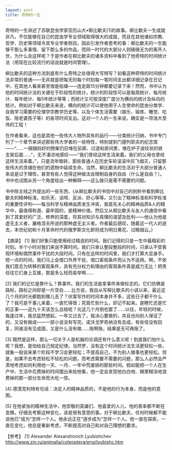 ```yaml
---
layout: post
title: 奇特的一生
---
```

奇特的一生讲述了苏联昆虫学家亚历山大•柳比歇夫[1]的故事。柳比歇夫一生成就非凡，不仅能够在自己的昆虫学专业领域取得很大的成就，而且在其他诸如宗教、哲学、历史等领域令其专业学者侧目。因此引发作者思考的事：柳比歇夫的一生能够干那么多事情、留下那么多的作品，而同一时代的大部分人则碌碌无为的离开人世，为什么会这样呢？于是作者在柳比歇夫的诸多资料中看到了他奇特的时间统计法（用现在比较流行的话说就是时间管理）。

柳比歇夫的这种方法到底有什么奇特之处值得大写特写？初看这种奇特的时间统计法非常的普通——无非就是把每天的每个时刻每一笔时间支出都详细记录在日记中，在其他人看来甚至很是枯燥——连走路15分钟都要记录下来！然而，书中认为他的时间统计法的关键在于阶段性的统计。统计的阶段性可以是每周统计、每月统计、每年统计、每5年统计等等；而统计又可按深度广度分为横向的统计及纵向的统计。例如对于柳比歇夫来说，横向的统计可以使他用于人生使命的昆虫分类学、自我学习需要的伦理学宗教学历史等、以及个体生活需要（娱乐、锻炼、睡觉、吃饭、陪老婆孩子等）的各项时间支出。这对一个人的一生来说，确实是一项浩大至伟的工程！

在作者看来，这也是其他一些伟大人物所具有的品行——分类统计归纳，书中专门列了一个章节来讲述那些伟大学者的一些特性，特别提到门捷列耶夫的纪念馆——“……一捆捆妈好的劈柴仍旧堆在前廓、过道和房间里，堆在炉子波纹状的铁支架后面……”，无不凄凉地感叹——“我们曾经这样生活来着。我们的父母也曾经这样生活来着。”，只是流年暗转，那些普通人在历史车轮滚滚中灰飞烟灭，只留那些伟大的灵魂在他们的遗物中延续生命。当然，柳比歇夫的生活对于大部分普通人来说是过于理性，甚至有些人觉得这种做法会限制自身的自由（什么是自由？）。书中也试图从另一个角度给出一种解释——这么做只是需不需要的问题。

书中除主线之外提出的一些东西，{从柳比歇夫的书信中对自己的剖析中看到柳比歇夫的精神标准，如乐天、话唠、反派、好心等等。又引出了精神标准和科学标准的重要性评判——每当科学与精神品质发生冲突，我首先关心的精神品质&amp;人的精华中，最值得称道、最牢固的，是精神价值。然后又从柳比歇夫与友人的通信中看到了其爱好的广泛、修养的深度，将其对知识与真理的渴望及批判——他认为他是虚无主义者，屠格涅夫所说的那种虚无主义者。作者最后感叹，随着这一代人的逝去，本世纪初和十月革命时代的俄罗斯文化即将成为明日黄花、过眼烟云。}

【摘录】
[1] 我们好象只能使用经过精选的时间。我们记得的只是一生中最精彩的时刻。半个小时对我们来说不算时间。我们只承认整段整段的时间，只承认不受客观环境和偶然事件干扰的大段时间。只有在这样的时间里，我们才打算大显身手。短一点的时间，我们马上会借口外界干扰、借口客观条件而认为不适用。啊，不依我们意志为转移的客观条件，具有充分权力和理由的客观条件真是威力无比！把责任往它们身上互推，那是多么轻而易举啊……

[2] 我们的记忆是靠什么？靠事件。我们的生活是拿事件来做标志的。它们仿佛是路标，路标之间却是一片空白……比方说，我自从写柳比歇夫的小说以来，最近这几个月的时光都跑到哪儿去了？伏案写作的时间本身并不多，这些日子都干什么了？我可是干事儿来着，一直忙得很；究竟忙些什么，却记不起来。是瞎忙还是忙的正事——这九十天该怎么总结呢？光这几个月倒也罢了……以往，年轻的时候，每逢过年，我总猛然想起，一年又过去了，我决心要做的，并且也向别人保证了的，又没有做成——一部小说没有写完，诺沃戈罗奇纳没有去成，有些信没有回复，同谁没有见成面，又是什么没有做……拖啊拖，结果是无可再拖了。

[3] 既然是这样，那么一切关于人是机器的论调还有什么意义呢！到底我们怕什么呢？我想，是怕给自己规定纪律。当然罗，没有这个时间统计法生活更轻松一些，就象一般说来某个阶段不学习会更轻松；不提高自己，不为别人做事也更轻松。但是，如果不去考虑轻松不轻松的问题，而考虑需要不需要的问题，那么人必然会严肃地考虑如何利用他一天、一月、一年中荒废排的那些时间。假如能把一个人在生产中、生活中花费掉的时间摆出来给他看，他一定会发现他白白地、糊里糊涂地浪费掉的那一部分生命而大吃一惊。

[4] 德漠克利特有句话：决定人的精神品质的，不是他的行为本身，而是他的意图。

[5] 在他紧张的精神生活中，他崇敬的英雄们、他喜爱的人儿、他的表率都不断在变换。仔细去考察这种变化，该是很有意思的事。对于柳比歇夫，任何时候都不能说他已“成为”怎样一个人。他永远正在“逐步成为”怎样一个人。他一直在探索，一直在变化，他总是重新考虑，不断提高对自己和对自己理想的要求。

【参考】
[1] Alexander Alexandrovich Lyubishchev
<a href="http://www.zin.ru/animalia/coleoptera/eng/lyubishc.htm">http://www.zin.ru/animalia/coleoptera/eng/lyubishc.htm</a>
